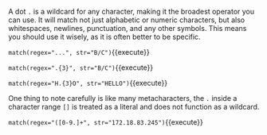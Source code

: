 A dot `.` is a wildcard for any character, making it the broadest operator you can use. It will match not just alphabetic or numeric characters, but also whitespaces, newlines, punctuation, and any other symbols. This means you should use it wisely, as it is often better to be specific. 

`match(regex="...", str="B/C")`{{execute}}

`match(regex=".{3}", str="B/C")`{{execute}}

`match(regex="H.{3}O", str="HELLO")`{{execute}}



One thing to note carefully is like many metacharacters, the `.` inside a character range `[]` is treated as a literal and does not function as a wildcard. 

`match(regex="([0-9.]+", str="172.18.83.245")`{{execute}}